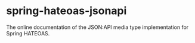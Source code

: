 # spring-hateoas-jsonapi
The online documentation of the JSON:API media type implementation for Spring HATEOAS.

